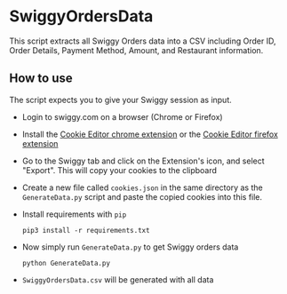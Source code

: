 # SwiggyOrdersData

This script extracts all Swiggy Orders data into a CSV including Order ID, Order Details, Payment Method, Amount, and Restaurant information.

## How to use

The script expects you to give your Swiggy session as input.

- Login to swiggy.com on a browser (Chrome or Firefox)
- Install the [Cookie Editor chrome extension](https://chrome.google.com/webstore/detail/cookie-editor/hlkenndednhfkekhgcdicdfddnkalmdm?hl=en) or the [Cookie Editor firefox extension](https://addons.mozilla.org/en-US/firefox/addon/cookie-editor/)
- Go to the Swiggy tab and click on the Extension's icon, and select "Export". This will copy your cookies to the clipboard
- Create a new file called `cookies.json` in the same directory as the `GenerateData.py` script and paste the copied cookies into this file.
- Install requirements with `pip`
  ```
  pip3 install -r requirements.txt
  ```
- Now simply run `GenerateData.py` to get Swiggy orders data

  ```
  python GenerateData.py
  ```
- `SwiggyOrdersData.csv` will be generated with all data
